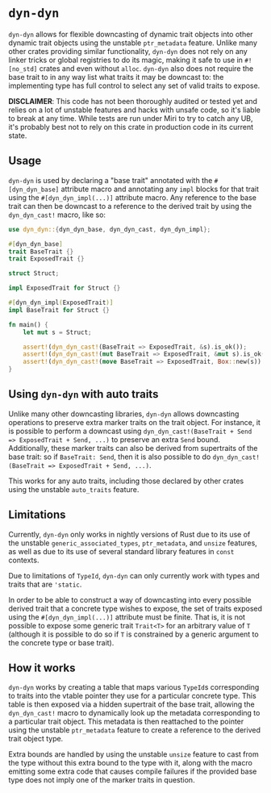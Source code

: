 # `dyn-dyn`

`dyn-dyn` allows for flexible downcasting of dynamic trait objects into other dynamic trait objects using the unstable `ptr_metadata` feature. Unlike many other crates providing similar functionality, `dyn-dyn` does not rely on any linker tricks or global registries to do its magic, making it safe to use in `#![no_std]` crates and even without `alloc`. `dyn-dyn` also does not require the base trait to in any way list what traits it may be downcast to: the implementing type has full control to select any set of valid traits to expose.

**DISCLAIMER**: This code has not been thoroughly audited or tested yet and relies on a lot of unstable features and hacks with unsafe code, so it's liable to break at any time. While tests are run under Miri to try to catch any UB, it's probably best not to rely on this crate in production code in its current state.

## Usage

`dyn-dyn` is used by declaring a "base trait" annotated with the `#[dyn_dyn_base]` attribute macro and annotating any `impl` blocks for that trait using the `#[dyn_dyn_impl(...)]` attribute macro. Any reference to the base trait can then be downcast to a reference to the derived trait by using the `dyn_dyn_cast!` macro, like so:

```rust
use dyn_dyn::{dyn_dyn_base, dyn_dyn_cast, dyn_dyn_impl};

#[dyn_dyn_base]
trait BaseTrait {}
trait ExposedTrait {}

struct Struct;

impl ExposedTrait for Struct {}

#[dyn_dyn_impl(ExposedTrait)]
impl BaseTrait for Struct {}

fn main() {
    let mut s = Struct;

    assert!(dyn_dyn_cast!(BaseTrait => ExposedTrait, &s).is_ok());
    assert!(dyn_dyn_cast!(mut BaseTrait => ExposedTrait, &mut s).is_ok());
    assert!(dyn_dyn_cast!(move BaseTrait => ExposedTrait, Box::new(s)).is_ok());
}
```

## Using `dyn-dyn` with auto traits

Unlike many other downcasting libraries, `dyn-dyn` allows downcasting operations to preserve extra marker traits on the trait object. For instance, it is possible to perform a downcast using `dyn_dyn_cast!(BaseTrait + Send => ExposedTrait + Send, ...)` to preserve an extra `Send` bound. Additionally, these marker traits can also be derived from supertraits of the base trait: so if `BaseTrait: Send`, then it is also possible to do `dyn_dyn_cast!(BaseTrait => ExposedTrait + Send, ...)`.

This works for any auto traits, including those declared by other crates using the unstable `auto_traits` feature.

## Limitations

Currently, `dyn-dyn` only works in nightly versions of Rust due to its use of the unstable `generic_associated_types`, `ptr_metadata`, and `unsize` features, as well as due to its use of several standard library features in `const` contexts.

Due to limitations of `TypeId`, `dyn-dyn` can only currently work with types and traits that are `'static`.

In order to be able to construct a way of downcasting into every possible derived trait that a concrete type wishes to expose, the set of traits exposed using the `#[dyn_dyn_impl(...)]` attribute must be finite. That is, it is not possible to expose some generic trait `Trait<T>` for an arbitrary value of `T` (although it is possible to do so if `T` is constrained by a generic argument to the concrete type or base trait).

## How it works

`dyn-dyn` works by creating a table that maps various `TypeId`s corresponding to traits into the vtable pointer they use for a particular concrete type. This table is then exposed via a hidden supertrait of the base trait, allowing the `dyn_dyn_cast!` macro to dynamically look up the metadata corresponding to a particular trait object. This metadata is then reattached to the pointer using the unstable `ptr_metadata` feature to create a reference to the derived trait object type.

Extra bounds are handled by using the unstable `unsize` feature to cast from the type without this extra bound to the type with it, along with the macro emitting some extra code that causes compile failures if the provided base type does not imply one of the marker traits in question.
